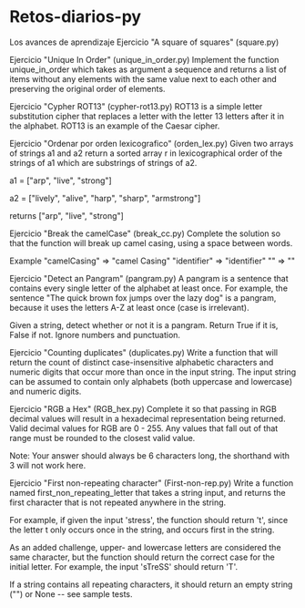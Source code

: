 # Retos-diarios-py
 Los avances de aprendizaje
 Ejercicio "A square of squares" (square.py)

Ejercicio "Unique In Order" (unique_in_order.py)
Implement the function unique_in_order which takes as argument a sequence and returns a list of items without any elements with the same value next to each other and preserving the original order of elements.

Ejercicio "Cypher ROT13" (cypher-rot13.py)
ROT13 is a simple letter substitution cipher that replaces a letter with the letter 13 letters after it in the alphabet. ROT13 is an example of the Caesar cipher.

Ejercicio "Ordenar por orden lexicografico" (orden_lex.py)
Given two arrays of strings a1 and a2 return a sorted array r in lexicographical order of the strings of a1 which are substrings of strings of a2.

a1 = ["arp", "live", "strong"]

a2 = ["lively", "alive", "harp", "sharp", "armstrong"]

returns ["arp", "live", "strong"]

Ejercicio "Break the camelCase" (break_cc.py)
Complete the solution so that the function will break up camel casing, using a space between words.

Example
"camelCasing"  =>  "camel Casing"
"identifier"   =>  "identifier"
""             =>  ""

Ejercicio "Detect an Pangram" (pangram.py)
A pangram is a sentence that contains every single letter of the alphabet at least once. For example, the sentence "The quick brown fox jumps over the lazy dog" is a pangram, because it uses the letters A-Z at least once (case is irrelevant).

Given a string, detect whether or not it is a pangram. Return True if it is, False if not. Ignore numbers and punctuation.

Ejercicio "Counting duplicates" (duplicates.py)
Write a function that will return the count of distinct case-insensitive alphabetic characters and numeric digits that occur more than once in the input string. The input string can be assumed to contain only alphabets (both uppercase and lowercase) and numeric digits.

Ejercicio "RGB a Hex" (RGB_hex.py)
Complete it so that passing in RGB decimal values will result in a hexadecimal representation being returned. Valid decimal values for RGB are 0 - 255. Any values that fall out of that range must be rounded to the closest valid value.

Note: Your answer should always be 6 characters long, the shorthand with 3 will not work here.

Ejercicio "First non-repeating character" (First-non-rep.py)
Write a function named first_non_repeating_letter that takes a string input, and returns the first character that is not repeated anywhere in the string.

For example, if given the input 'stress', the function should return 't', since the letter t only occurs once in the string, and occurs first in the string.

As an added challenge, upper- and lowercase letters are considered the same character, but the function should return the correct case for the initial letter. For example, the input 'sTreSS' should return 'T'.

If a string contains all repeating characters, it should return an empty string ("") or None -- see sample tests.